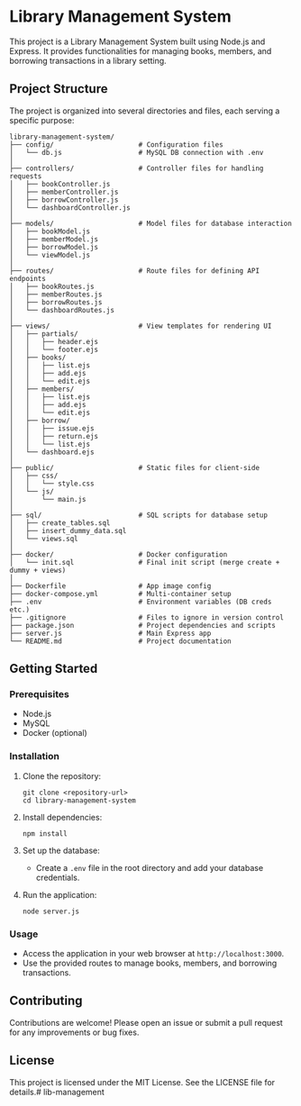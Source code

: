 # Library Management System

This project is a Library Management System built using Node.js and Express. It provides functionalities for managing books, members, and borrowing transactions in a library setting.

## Project Structure

The project is organized into several directories and files, each serving a specific purpose:

```
library-management-system/
├── config/                     # Configuration files
│   └── db.js                   # MySQL DB connection with .env
│
├── controllers/                # Controller files for handling requests
│   ├── bookController.js
│   ├── memberController.js
│   ├── borrowController.js
│   └── dashboardController.js
│
├── models/                     # Model files for database interaction
│   ├── bookModel.js
│   ├── memberModel.js
│   ├── borrowModel.js
│   └── viewModel.js
│
├── routes/                     # Route files for defining API endpoints
│   ├── bookRoutes.js
│   ├── memberRoutes.js
│   ├── borrowRoutes.js
│   └── dashboardRoutes.js
│
├── views/                      # View templates for rendering UI
│   ├── partials/
│   │   ├── header.ejs
│   │   └── footer.ejs
│   ├── books/
│   │   ├── list.ejs
│   │   ├── add.ejs
│   │   └── edit.ejs
│   ├── members/
│   │   ├── list.ejs
│   │   ├── add.ejs
│   │   └── edit.ejs
│   ├── borrow/
│   │   ├── issue.ejs
│   │   ├── return.ejs
│   │   └── list.ejs
│   └── dashboard.ejs
│
├── public/                     # Static files for client-side
│   ├── css/
│   │   └── style.css
│   └── js/
│       └── main.js
│
├── sql/                        # SQL scripts for database setup
│   ├── create_tables.sql
│   ├── insert_dummy_data.sql
│   └── views.sql
│
├── docker/                     # Docker configuration
│   └── init.sql                # Final init script (merge create + dummy + views)
│
├── Dockerfile                  # App image config
├── docker-compose.yml          # Multi-container setup
├── .env                        # Environment variables (DB creds etc.)
├── .gitignore                  # Files to ignore in version control
├── package.json                # Project dependencies and scripts
├── server.js                   # Main Express app
└── README.md                   # Project documentation
```

## Getting Started

### Prerequisites

- Node.js
- MySQL
- Docker (optional)

### Installation

1. Clone the repository:
   ```
   git clone <repository-url>
   cd library-management-system
   ```

2. Install dependencies:
   ```
   npm install
   ```

3. Set up the database:
   - Create a `.env` file in the root directory and add your database credentials.

4. Run the application:
   ```
   node server.js
   ```

### Usage

- Access the application in your web browser at `http://localhost:3000`.
- Use the provided routes to manage books, members, and borrowing transactions.

## Contributing

Contributions are welcome! Please open an issue or submit a pull request for any improvements or bug fixes.

## License

This project is licensed under the MIT License. See the LICENSE file for details.# lib-management

